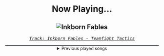 <div align="center"> 
<h1>Now Playing...</h1>

![Inkborn Fables](https://i.scdn.co/image/ab67616d00001e0233d5baffb45b9aea5264dfd1)
--
_<samp><a href="https://open.spotify.com/track/4dkfApaq2FChLIDLOJ4r1T">Track: Inkborn Fables - Teamfight Tactics</a></samp>_

<div style="border: 1px #4B5054 solid"></div>
<details>
  <summary>
    Previous played songs
  </summary>
  <table>
    <thead>
      <tr>
        <th>
          Artist
        </th>
        <th>
          Song
        </th>
        <th>
          Link
        </th>
      </tr>
    </thead>
    <tbody>
      <tr><td>Teamfight Tactics</td><td>Inkborn Fables</td><td><a href="https://open.spotify.com/track/4dkfApaq2FChLIDLOJ4r1T">https://open.spotify.com/track/4dkfApaq2FChLIDLOJ4r1T</a></td></tr><tr><td>Teamfight Tactics</td><td>Rain and Neon</td><td><a href="https://open.spotify.com/track/6S0QhQIRCxIFhbHL7TqZVK">https://open.spotify.com/track/6S0QhQIRCxIFhbHL7TqZVK</a></td></tr><tr><td>Teamfight Tactics</td><td>Orchestrated Chaos</td><td><a href="https://open.spotify.com/track/0YW3KwrteE2WJ5eZBBycOk">https://open.spotify.com/track/0YW3KwrteE2WJ5eZBBycOk</a></td></tr><tr><td>Teamfight Tactics</td><td>Preparation</td><td><a href="https://open.spotify.com/track/4Ht3DvKmhvtjDoHcHnS6xH">https://open.spotify.com/track/4Ht3DvKmhvtjDoHcHnS6xH</a></td></tr><tr><td>Teamfight Tactics</td><td>Rivers of Fate</td><td><a href="https://open.spotify.com/track/0rRlENUGQqVDfSaT8bQ7CU">https://open.spotify.com/track/0rRlENUGQqVDfSaT8bQ7CU</a></td></tr><tr><td>Teamfight Tactics</td><td>All is Possible</td><td><a href="https://open.spotify.com/track/26h2ymQa5qgPsYDwWnuNol">https://open.spotify.com/track/26h2ymQa5qgPsYDwWnuNol</a></td></tr><tr><td>Teamfight Tactics</td><td>REMIX RUMBLE</td><td><a href="https://open.spotify.com/track/5COaVFCaCyND0KQ5vPjfOd">https://open.spotify.com/track/5COaVFCaCyND0KQ5vPjfOd</a></td></tr><tr><td>Teamfight Tactics</td><td>Lunar Beats | Club 2 Arena Theme - Teamfight Tactics</td><td><a href="https://open.spotify.com/track/3XLcx1y3C0Krqv5oefrowh">https://open.spotify.com/track/3XLcx1y3C0Krqv5oefrowh</a></td></tr><tr><td>Teamfight Tactics</td><td>Welcome to the Play Queue</td><td><a href="https://open.spotify.com/track/5cNghc16cT7tmyOc3Ccozg">https://open.spotify.com/track/5cNghc16cT7tmyOc3Ccozg</a></td></tr><tr><td>Teamfight Tactics</td><td>Turf Wars</td><td><a href="https://open.spotify.com/track/2nd1xJgYGBPxdqa7xttnpo">https://open.spotify.com/track/2nd1xJgYGBPxdqa7xttnpo</a></td></tr><tr><td>Teamfight Tactics</td><td>Neon Nightlife (Disconauts)</td><td><a href="https://open.spotify.com/track/6LcEFeDcSqcZIuacHRokqq">https://open.spotify.com/track/6LcEFeDcSqcZIuacHRokqq</a></td></tr><tr><td>Teamfight Tactics</td><td>Cyber City Lights</td><td><a href="https://open.spotify.com/track/6ROX02e89HlBI2JBLLLTIy">https://open.spotify.com/track/6ROX02e89HlBI2JBLLLTIy</a></td></tr><tr><td>League of Legends</td><td>REMIX RUMBLE - Steve Aoki Remix</td><td><a href="https://open.spotify.com/track/1AG7YrtmqKDQTe3wpBXKhp">https://open.spotify.com/track/1AG7YrtmqKDQTe3wpBXKhp</a></td></tr><tr><td>K/DA</td><td>POP/STARS</td><td><a href="https://open.spotify.com/track/5sbooPcNgIE22DwO0VNGUJ">https://open.spotify.com/track/5sbooPcNgIE22DwO0VNGUJ</a></td></tr><tr><td>HEARTSTEEL</td><td>PARANOIA</td><td><a href="https://open.spotify.com/track/29WxJqIfDRMo9isV07kbJP">https://open.spotify.com/track/29WxJqIfDRMo9isV07kbJP</a></td></tr><tr><td>Pentakill</td><td>Lost Chapter</td><td><a href="https://open.spotify.com/track/207K1MXwebxpXDS43OazOU">https://open.spotify.com/track/207K1MXwebxpXDS43OazOU</a></td></tr><tr><td>Teamfight Tactics</td><td>REMIX RUMBLE</td><td><a href="https://open.spotify.com/track/5COaVFCaCyND0KQ5vPjfOd">https://open.spotify.com/track/5COaVFCaCyND0KQ5vPjfOd</a></td></tr><tr><td>Teamfight Tactics</td><td>Cyber City Lights</td><td><a href="https://open.spotify.com/track/6ROX02e89HlBI2JBLLLTIy">https://open.spotify.com/track/6ROX02e89HlBI2JBLLLTIy</a></td></tr><tr><td>League of Legends</td><td>REMIX RUMBLE - Steve Aoki Remix</td><td><a href="https://open.spotify.com/track/1AG7YrtmqKDQTe3wpBXKhp">https://open.spotify.com/track/1AG7YrtmqKDQTe3wpBXKhp</a></td></tr><tr><td>Teamfight Tactics</td><td>Worldwide Hu$tle (True Damage)</td><td><a href="https://open.spotify.com/track/4g6VKRLthvxdYMuducGFgl">https://open.spotify.com/track/4g6VKRLthvxdYMuducGFgl</a></td></tr>
    </tbody>
  </table>
</details>

</div>
